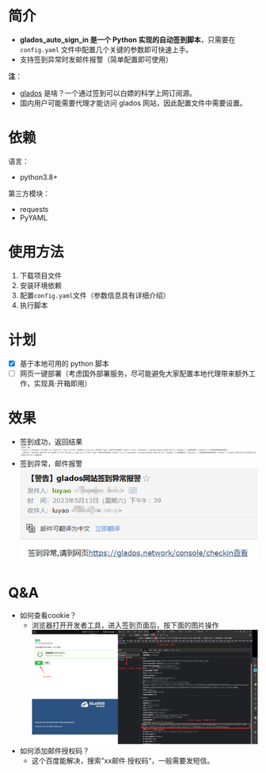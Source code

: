 # 简介
- **glados_auto_sign_in 是一个 Python 实现的自动签到脚本**，只需要在 `config.yaml` 文件中配置几个关键的参数即可快速上手。
- 支持签到异常时发邮件报警（简单配置即可使用）

**注**：
- [glados](https://glados.network/) 是啥？一个通过签到可以白嫖的科学上网订阅源。
- 国内用户可能需要代理才能访问 glados 网站，因此配置文件中需要设置。

# 依赖
语言：
- python3.8+

第三方模块：
- requests
- PyYAML

# 使用方法
1. 下载项目文件
2. 安装环境依赖
3. 配置`config.yaml`文件（参数信息具有详细介绍）
4. 执行脚本

# 计划
- [x] 基于本地可用的 python 脚本
- [ ] 网页一键部署（考虑国外部署服务，尽可能避免大家配置本地代理带来额外工作，实现真·开箱即用）

# 效果
- 签到成功，返回结果 ![](images/签到成功.png)
- 签到异常，邮件报警 ![](images/签到失败邮件报警.png)

# Q&A
- 如何查看cookie？
  - 浏览器打开开发者工具，进入签到页面后，按下面的图片操作 ![](images/如何查询cookie.png)
- 如何添加邮件授权码？
  - 这个百度能解决，搜索”xx邮件 授权码“，一般需要发短信。
